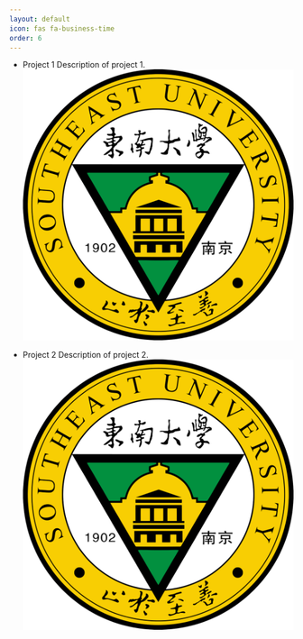 ```yaml
---
layout: default
icon: fas fa-business-time
order: 6
---
```

- Project 1
  Description of project 1.
  ![Project 1 Image](/images/SEU.png)

- Project 2
  Description of project 2.
  ![Project 2 Image](/images/SEU.png)
